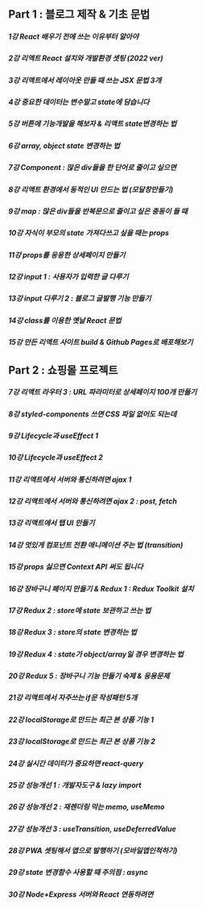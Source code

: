 ## Part 1 : 블로그 제작 & 기초 문법

##### 1강	React 배우기 전에 쓰는 이유부터 알아야
##### 2강	리액트 React 설치와 개발환경 셋팅 (2022 ver)
##### 3강	리액트에서 레이아웃 만들 때 쓰는 JSX 문법 3개
##### 4강	중요한 데이터는 변수말고 state에 담습니다
##### 5강	버튼에 기능개발을 해보자 & 리액트 state변경하는 법
##### 6강	array, object state 변경하는 법
##### 7강	Component : 많은 div들을 한 단어로 줄이고 싶으면
##### 8강	리액트 환경에서 동적인 UI 만드는 법 (모달창만들기)
##### 9강	map : 많은 div들을 반복문으로 줄이고 싶은 충동이 들 때
##### 10강	자식이 부모의 state 가져다쓰고 싶을 때는 props
##### 11강	props를 응용한 상세페이지 만들기
##### 12강	input 1 : 사용자가 입력한 글 다루기
##### 13강	input 다루기 2 : 블로그 글발행 기능 만들기
##### 14강	class를 이용한 옛날 React 문법
##### 15강	만든 리액트 사이트 build & Github Pages로 배포해보기

## Part 2 : 쇼핑몰 프로젝트

##### 7강	리액트 라우터 3 : URL 파라미터로 상세페이지 100개 만들기
##### 8강	styled-components 쓰면 CSS 파일 없어도 되는데
##### 9강	Lifecycle과 useEffect 1
##### 10강	Lifecycle과 useEffect 2
##### 11강	리액트에서 서버와 통신하려면 ajax 1
##### 12강	리액트에서 서버와 통신하려면 ajax 2 : post, fetch
##### 13강	리액트에서 탭 UI 만들기
##### 14강	멋있게 컴포넌트 전환 애니메이션 주는 법 (transition)
##### 15강	props 싫으면 Context API 써도 됩니다
##### 16강	장바구니 페이지 만들기 & Redux 1 : Redux Toolkit 설치
##### 17강	Redux 2 : store에 state 보관하고 쓰는 법
##### 18강	Redux 3 : store의 state 변경하는 법
##### 19강	Redux 4 : state가 object/array일 경우 변경하는 법
##### 20강	Redux 5 : 장바구니 기능 만들기 숙제 & 응용문제
##### 21강	리액트에서 자주쓰는 if문 작성패턴 5개
##### 22강	localStorage로 만드는 최근 본 상품 기능 1
##### 23강	localStorage로 만드는 최근 본 상품 기능 2
##### 24강	실시간 데이터가 중요하면 react-query
##### 25강	성능개선 1 : 개발자도구 & lazy import
##### 26강	성능개선 2 : 재렌더링 막는 memo, useMemo
##### 27강	성능개선 3 : useTransition, useDeferredValue
##### 28강	PWA 셋팅해서 앱으로 발행하기 (모바일앱인척하기)
##### 29강	state 변경함수 사용할 때 주의점 : async
##### 30강	Node+Express 서버와 React 연동하려면
